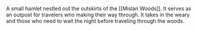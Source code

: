 A small hamlet nestled out the outskirts of the [[Mislan Woods]]. It serves as an outpost for travelers who making their way through. It takes in the weary and those who need to wait the night before traveling through the woods.